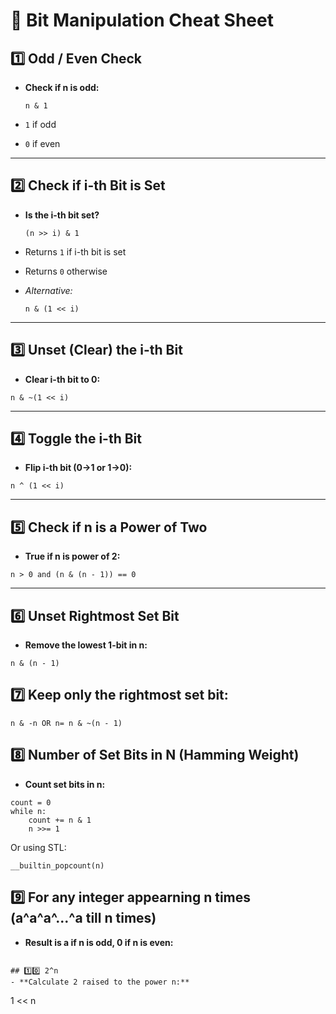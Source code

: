 # 🧮 Bit Manipulation Cheat Sheet

## 1️⃣ Odd / Even Check
- **Check if n is odd:**

    ```
    n & 1
    ```
- `1` if odd
- `0` if even

---

## 2️⃣ Check if i-th Bit is Set
- **Is the i-th bit set?**
  ```
  (n >> i) & 1
  ```

- Returns `1` if i-th bit is set
- Returns `0` otherwise
- *Alternative:*
  ```
  n & (1 << i)
  ```

---

## 3️⃣ Unset (Clear) the i-th Bit
- **Clear i-th bit to 0:**
```
n & ~(1 << i)
```

---

## 4️⃣ Toggle the i-th Bit
- **Flip i-th bit (0→1 or 1→0):**
```
n ^ (1 << i)
```

---

## 5️⃣ Check if n is a Power of Two
- **True if n is power of 2:**
```
n > 0 and (n & (n - 1)) == 0
```

---

## 6️⃣ Unset Rightmost Set Bit
- **Remove the lowest 1-bit in n:**
```
n & (n - 1)
```

## 7️⃣ Keep only the rightmost set bit:
```
n & -n OR n= n & ~(n - 1)
```

## 8️⃣ Number of Set Bits in N (Hamming Weight)
- **Count set bits in n:**
```
count = 0
while n:
    count += n & 1
    n >>= 1
```
Or using STL:
```
__builtin_popcount(n)
```

## 9️⃣ For any integer appearning n times (a^a^a^...^a till n times)
- **Result is a if n is odd, 0 if n is even:**
```

## 1️⃣0️⃣ 2^n
- **Calculate 2 raised to the power n:**
```
1 << n
```